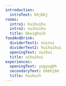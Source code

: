 ```yaml
---
introduction:
  introText: bhjbhj
rooms:
  intro1: huihuihu
  intro2: nuihuihu
  title: bbuighuih
foodAndDrink:
  dividerText1: nuinui
  dividerText2: huihuihui
  openingText: nuihui
  title: uihuihui
experiences:
  openingText: yugyugbh
  secondaryText: bhbhjbh
  title: huihuih
---
```



